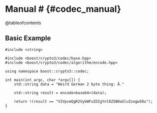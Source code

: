 # Manual # {#codec_manual}

@tableofcontents

## Basic Example

```
#include <string>

#include <boost/crypto3/codec/base.hpp>
#include <boost/crypto3/codec/algorithm/encode.hpp>

using namespace boost::crypto3::codec;

int main(int argc, char *argv[]) {
    std::string data = "Weird German 2 byte thing: Ã."
    
    std::string result = encode<base64>(data);
    
    return !(result == "V2VpcmQgR2VybWFuIDIgYnl0ZSB0aGluZzogw58u");
}

```
